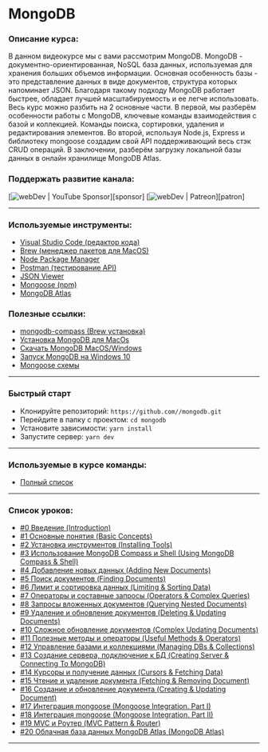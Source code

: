 # MongoDB

### Описание курса:
В данном видеокурсе мы с вами рассмотрим MongoDB.
MongoDB - документно-ориентированная, NoSQL база данных, используемая для хранения больших объемов информации. Основная особенность базы - это представление данных в виде документов, структура которых напоминает JSON. Благодаря такому подходу MongoDB работает быстрее, обладает лучшей масштабируемость и ее легче использовать.
Весь курс можно разбить на 2 основные части.
В первой, мы разберём особенности работы с MongoDB, ключевые команды взаимодействия с базой и коллекцией. Команды поиска, сортировки, удаления и редактирования элементов.
Во второй, используя Node.js, Express и библиотеку mongoose создадим свой API поддерживающий весь стэк CRUD операций. В заключении, разберём загрузку локальной базы данных в онлайн хранилище MongoDB Atlas.

### Поддержать развитие канала:
[<img alt="webDev | YouTube Sponsor" src="https://img.shields.io/badge/Become a sponsor-F70000.svg?&style=for-the-badge&logo=youtube&logoColor=fff" />][sponsor]
[<img alt="webDev | Patreon" src="https://img.shields.io/badge/Become a patron-EF6451.svg?&style=for-the-badge&logo=patreon&logoColor=fff" />][patron]

---

### Используемые инструменты:
- [Visual Studio Code (редактор кода)](https://code.visualstudio.com)
- [Brew (менеджер пакетов для MacOS)](https://brew.sh/index_ru)
- [Node Package Manager](https://www.npmjs.com)
- [Postman (тестирование API)](https://www.postman.com/)
- [JSON Viewer](https://chrome.google.com/webstore/detail/json-viewer/gbmdgpbipfallnflgajpaliibnhdgobh?hl=ru)
- [Mongoose (npm)](https://github.com/Automattic/mongoose)
- [MongoDB Atlas](https://www.mongodb.com)

### Полезные ссылки:
- [mongodb-compass (Brew установка)](https://formulae.brew.sh/cask/mongodb-compass)
- [Установка MongoDB для MacOs](https://www.mongodb.com/docs/manual/tutorial/install-mongodb-on-os-x/)
- [Скачать MongoDB MacOS/Windows](https://www.mongodb.com/try/download/community)
- [Запуск MongoDB на Windows 10](https://pacificsky.ru/recepty/nosql/mongodb/198-kak-ustanovit-i-zapustit-mongodb-na-windows-10.html)
- [Mongoose схемы](https://mongoosejs.com/docs/schematypes.html)

---

### Быстрый старт
- Клонируйте репозиторий: `https://github.com//mongodb.git`
- Перейдите в папку с проектом: `cd mongodb`
- Установите зависимости: `yarn install`
- Запустите сервер: `yarn dev`
---

### Используемые в курсе команды:
- [Полный список](./comands.md)

---

### Список уроков:
- [#0 Введение (Introduction)](https://youtu.be/xnR5XiQBdJw)
- [#1 Основные понятия (Basic Concepts)](https://youtu.be/pGkQ5ApKIUY)
- [#2 Установка инструментов (Installing Tools)](https://youtu.be/F4L-D305AB8)
- [#3 Использование MongoDB Compass и Shell (Using MongoDB Compass & Shell)](https://youtu.be/eBRIPmI1u8w)
- [#4 Добавление новых данных (Adding New Documents)](https://youtu.be/7uI2W2qIjaE)
- [#5 Поиск документов (Finding Documents)](https://youtu.be/oEupPPSes2I)
- [#6 Лимит и сортировка данных (Limiting & Sorting Data)](https://youtu.be/FfsS4Vnz7Wk)
- [#7 Операторы и составные запросы (Operators & Complex Queries)](https://youtu.be/xWKvVDt9bj0)
- [#8 Запросы вложенных документов (Querying Nested Documents)](https://youtu.be/T-_iJcU201s)
- [#9 Удаление и обновление документов (Deleting & Updating Documents)](https://youtu.be/BriyEQKuEpM)
- [#10 Сложное обновление документов (Complex Updating Documents)](https://youtu.be/Oa-ql4mFGgw)
- [#11 Полезные методы и операторы (Useful Methods & Operators)](https://youtu.be/MU6We3Zan-0)
- [#12 Управление базами и коллекциями (Managing DBs & Collections)](https://youtu.be/gC2-azVhwrg)
- [#13 Создание сервера, подключение к БД (Creating Server & Connecting To MongoDB)](https://youtu.be/HCNu_GhESmU)
- [#14 Курсоры и получение данных (Cursors & Fetching Data)](https://youtu.be/GZ4gmLF358M)
- [#15 Чтение и удаление документа (Fetching & Removing Document)](https://youtu.be/48MImmhP15w)
- [#16 Создание и обновление документа (Creating & Updating Document)](https://youtu.be/MZ6zrfRCPW0)
- [#17 Интеграция mongoose (Mongoose Integration. Part I)](https://youtu.be/OjEAAKk3Vrw)
- [#18 Интеграция mongoose (Mongoose Integration. Part II)](https://youtu.be/5jbZXnd4pk0)
- [#19 MVC и Роутер (MVC Pattern & Router)](https://youtu.be/QgDz9BHLXMw)
- [#20 Облачная база данных MongoDB Atlas (MongoDB Atlas)](https://youtu.be/UqhM2we3o-s)

---

